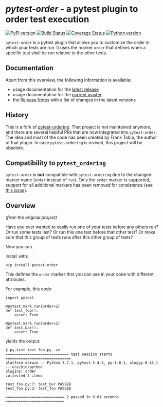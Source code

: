 _pytest-order_ - a pytest plugin to order test execution
========================================================

 [![PyPI version](https://badge.fury.io/py/pytest-order.svg)](https://badge.fury.io/py/pytest-order) [![Build Status](https://travis-ci.org/mrbean-bremen/pytest-order.svg?branch=master)](https://travis-ci.org/mrbean-bremen/pytest-order) [![Coverage Status](https://img.shields.io/coveralls/github/mrbean-bremen/pytest-order)](https://coveralls.io/github/badges/shields?branch=master) [![Python version](https://img.shields.io/pypi/pyversions/pytest-order.svg)](https://img.shields.io/pypi/pyversions/pytest-order.svg)

`pytest-order` is a pytest plugin that allows you to customize the order in which
your tests are run. It uses the marker `order` that defines when a specific
test shall be run relative to the other tests.  

Documentation
-------------
Apart from this overview, the following information is available:
- usage documentation for the [latest release](https://mrbean-bremen.github.io/pytest-order/stable/)
- usage documentation for the [current master](https://mrbean-bremen.github.io/pytest-order/dev/)
- the [Release Notes](https://github.com/mrbean-bremen/pytest-order/blob/master/CHANGELOG.md)
  with a list of changes in the latest versions

History
-------
This is a fork of [pytest-ordering](https://github.com/ftobia/pytest-ordering).
That project is not maintained anymore, and there are several helpful PRs
that are now integrated into `pytest-order`. The idea and most of the code
has been created by Frank Tobia, the author of that plugin. In case 
`pytest-ordering` is revived, this project will be obsolete. 

Compatibility to `pytest_ordering`
---------------------------------
`pytest-order` is **not** compatible with `pytest-ordering` due to the
changed marker name (`order` instead of `run`). Only the `order` 
marker is supported, support for all additional markers has been removed for
consistence (see [this issue](https://github.com/ftobia/pytest-ordering/issues/38)).

Overview
--------
_(from the original project)_

Have you ever wanted to easily run one of your tests before any others run?
Or run some tests last? Or run this one test before that other test? Or
make sure that this group of tests runs after this other group of tests?

Now you can.

Install with:

    pip install pytest-order

This defines the ``order`` marker that you can use in your code with
different attributes. 

For example, this code:

    import pytest

    @pytest.mark.run(order=2)
    def test_foo():
        assert True

    @pytest.mark.run(order=1)
    def test_bar():
        assert True

yields the output:

    $ py.test test_foo.py -vv
    ============================= test session starts ==============================
    platform darwin -- Python 3.7.1, pytest-5.4.3, py-1.8.1, pluggy-0.13.1 -- env/bin/python
    plugins: order
    collected 2 items

    test_foo.py:7: test_bar PASSED
    test_foo.py:3: test_foo PASSED

    =========================== 2 passed in 0.01 seconds ===========================
